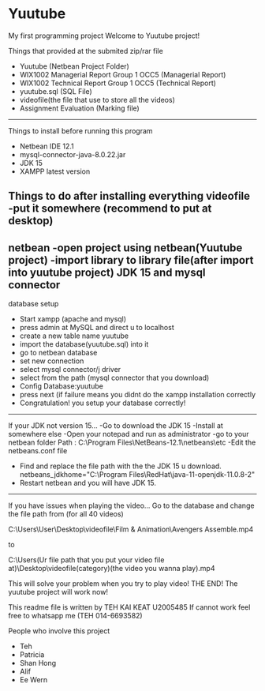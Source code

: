 # Yuutube
My first programming project
Welcome to Yuutube project!


Things that provided at the submited zip/rar file
- Yuutube (Netbean Project Folder)
- WIX1002 Managerial Report Group 1 OCC5 (Managerial Report)
- WIX1002 Technical Report Group 1 OCC5 (Technical Report)
- yuutube.sql (SQL File)
- videofile(the file that use to store all the videos)
- Assignment Evaluation (Marking file)
-----------------------------------------------------------------------------------------------
Things to install before running this program
- Netbean IDE 12.1
- mysql-connector-java-8.0.22.jar
- JDK 15
- XAMPP latest version

Things to do after installing everything
videofile
-put it somewhere (recommend to put at desktop)
----------------------------------------------------------------------------------------------
netbean
-open project using netbean(Yuutube project)
-import library to library file(after import into yuutube project) JDK 15 and mysql connector
------------------------------------------------------------------------------------------------
database setup
- Start xampp (apache and mysql)
- press admin at MySQL and direct u to localhost
- create a new table name yuutube
- import the database(yuutube.sql) into it
- go to netbean database
- set new connection
- select mysql connector/j driver
- select from the path (mysql connector that you download)
- Config
Database:yuutube
- press next (if failure means you didnt do the xampp installation correctly
- Congratulation! you setup your database correctly!
------------------------------------------------------------------------------------
If your JDK not version 15...
-Go to download the JDK 15
-Install at somewhere else
-Open your notepad and run as administrator
-go to your netbean folder
Path : C:\Program Files\NetBeans-12.1\netbeans\etc
-Edit the netbeans.conf file
- Find and replace the file path with the the JDK 15 u download.
netbeans_jdkhome="C:\Program Files\RedHat\java-11-openjdk-11.0.8-2"
- Restart netbean and you will have JDK 15.

----------------------------------------------------------------------------
If you have issues when playing the video...
Go to the database and change the file path from (for all 40 videos)

C:\Users\User\Desktop\videofile\Film & Animation\Avengers Assemble.mp4

to 

C:\Users\(Ur file path that you put your video file at)\Desktop\videofile\(category)\(the video you wanna play).mp4

This will solve your problem when you try to play video!
THE END!
The yuutube project will work now!

This readme file is written by TEH KAI KEAT U2005485
If cannot work feel free to whatsapp me (TEH 014-6693582)

People who involve this project
- Teh
- Patricia
- Shan Hong
- Alif
- Ee Wern
